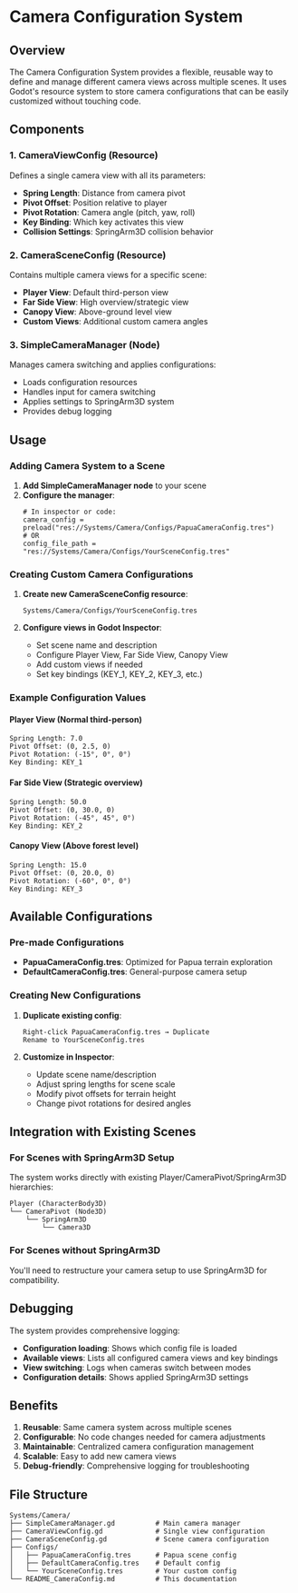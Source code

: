 # Camera Configuration System

## Overview

The Camera Configuration System provides a flexible, reusable way to define and manage different camera views across multiple scenes. It uses Godot's resource system to store camera configurations that can be easily customized without touching code.

## Components

### 1. CameraViewConfig (Resource)
Defines a single camera view with all its parameters:
- **Spring Length**: Distance from camera pivot
- **Pivot Offset**: Position relative to player
- **Pivot Rotation**: Camera angle (pitch, yaw, roll)
- **Key Binding**: Which key activates this view
- **Collision Settings**: SpringArm3D collision behavior

### 2. CameraSceneConfig (Resource)
Contains multiple camera views for a specific scene:
- **Player View**: Default third-person view
- **Far Side View**: High overview/strategic view
- **Canopy View**: Above-ground level view
- **Custom Views**: Additional custom camera angles

### 3. SimpleCameraManager (Node)
Manages camera switching and applies configurations:
- Loads configuration resources
- Handles input for camera switching
- Applies settings to SpringArm3D system
- Provides debug logging

## Usage

### Adding Camera System to a Scene

1. **Add SimpleCameraManager node** to your scene
2. **Configure the manager**:
   ```gdscript
   # In inspector or code:
   camera_config = preload("res://Systems/Camera/Configs/PapuaCameraConfig.tres")
   # OR
   config_file_path = "res://Systems/Camera/Configs/YourSceneConfig.tres"
   ```

### Creating Custom Camera Configurations

1. **Create new CameraSceneConfig resource**:
   ```
   Systems/Camera/Configs/YourSceneConfig.tres
   ```

2. **Configure views in Godot Inspector**:
   - Set scene name and description
   - Configure Player View, Far Side View, Canopy View
   - Add custom views if needed
   - Set key bindings (KEY_1, KEY_2, KEY_3, etc.)

### Example Configuration Values

#### Player View (Normal third-person)
```
Spring Length: 7.0
Pivot Offset: (0, 2.5, 0)
Pivot Rotation: (-15°, 0°, 0°)
Key Binding: KEY_1
```

#### Far Side View (Strategic overview)
```
Spring Length: 50.0
Pivot Offset: (0, 30.0, 0) 
Pivot Rotation: (-45°, 45°, 0°)
Key Binding: KEY_2
```

#### Canopy View (Above forest level)
```
Spring Length: 15.0
Pivot Offset: (0, 20.0, 0)
Pivot Rotation: (-60°, 0°, 0°)
Key Binding: KEY_3
```

## Available Configurations

### Pre-made Configurations
- **PapuaCameraConfig.tres**: Optimized for Papua terrain exploration
- **DefaultCameraConfig.tres**: General-purpose camera setup

### Creating New Configurations

1. **Duplicate existing config**:
   ```
   Right-click PapuaCameraConfig.tres → Duplicate
   Rename to YourSceneConfig.tres
   ```

2. **Customize in Inspector**:
   - Update scene name/description
   - Adjust spring lengths for scene scale
   - Modify pivot offsets for terrain height
   - Change pivot rotations for desired angles

## Integration with Existing Scenes

### For Scenes with SpringArm3D Setup
The system works directly with existing Player/CameraPivot/SpringArm3D hierarchies:
```
Player (CharacterBody3D)
└── CameraPivot (Node3D)
    └── SpringArm3D
        └── Camera3D
```

### For Scenes without SpringArm3D
You'll need to restructure your camera setup to use SpringArm3D for compatibility.

## Debugging

The system provides comprehensive logging:
- **Configuration loading**: Shows which config file is loaded
- **Available views**: Lists all configured camera views and key bindings
- **View switching**: Logs when cameras switch between modes
- **Configuration details**: Shows applied SpringArm3D settings

## Benefits

1. **Reusable**: Same camera system across multiple scenes
2. **Configurable**: No code changes needed for camera adjustments
3. **Maintainable**: Centralized camera configuration management
4. **Scalable**: Easy to add new camera views
5. **Debug-friendly**: Comprehensive logging for troubleshooting

## File Structure
```
Systems/Camera/
├── SimpleCameraManager.gd          # Main camera manager
├── CameraViewConfig.gd             # Single view configuration
├── CameraSceneConfig.gd            # Scene camera configuration
├── Configs/
│   ├── PapuaCameraConfig.tres      # Papua scene config
│   ├── DefaultCameraConfig.tres    # Default config
│   └── YourSceneConfig.tres        # Your custom config
└── README_CameraConfig.md          # This documentation
```
